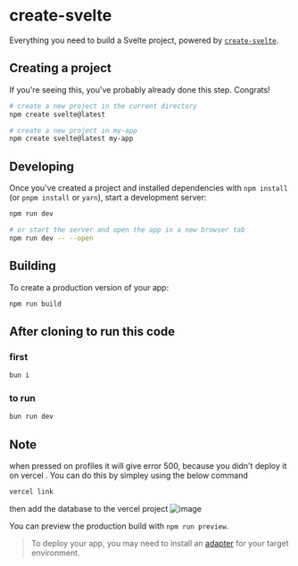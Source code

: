 # create-svelte

Everything you need to build a Svelte project, powered by [`create-svelte`](https://github.com/sveltejs/kit/tree/main/packages/create-svelte).

## Creating a project

If you're seeing this, you've probably already done this step. Congrats!

```bash
# create a new project in the current directory
npm create svelte@latest

# create a new project in my-app
npm create svelte@latest my-app
```

## Developing

Once you've created a project and installed dependencies with `npm install` (or `pnpm install` or `yarn`), start a development server:

```bash
npm run dev

# or start the server and open the app in a new browser tab
npm run dev -- --open
```

## Building

To create a production version of your app:

```bash
npm run build
```

## After cloning to run this code 
### first
```bash
bun i
```
### to run
```bash
bun run dev
```

## Note
when pressed on profiles it will give error 500, because you didn't deploy it on vercel . You can do this by simpley using the below command
```bash
vercel link
```
then add the database to the vercel project
![image](https://github.com/user-attachments/assets/13718623-bc9f-4e07-87ca-2e766be24cdf)


You can preview the production build with `npm run preview`.

> To deploy your app, you may need to install an [adapter](https://kit.svelte.dev/docs/adapters) for your target environment.
